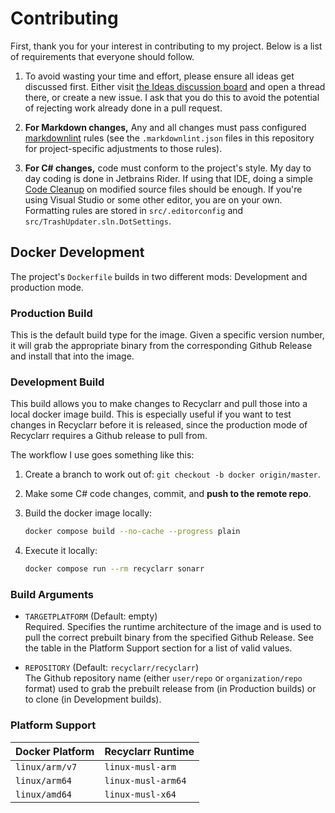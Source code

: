 # Contributing

First, thank you for your interest in contributing to my project. Below is a list of requirements
that everyone should follow.

1. To avoid wasting your time and effort, please ensure all ideas get discussed first. Either visit
   [the Ideas discussion board][ideas] and open a thread there, or create a new issue. I ask that
   you do this to avoid the potential of rejecting work already done in a pull request.

1. **For Markdown changes,** Any and all changes must pass configured [markdownlint] rules (see the
   `.markdownlint.json` files in this repository for project-specific adjustments to those rules).

1. **For C# changes,** code must conform to the project's style. My day to day coding is done in
   Jetbrains Rider. If using that IDE, doing a simple [Code Cleanup] on modified source files should
   be enough. If you're using Visual Studio or some other editor, you are on your own. Formatting
   rules are stored in `src/.editorconfig` and `src/TrashUpdater.sln.DotSettings`.

[ideas]: https://github.com/recyclarr/recyclarr/discussions/categories/ideas
[markdownlint]: https://github.com/DavidAnson/markdownlint
[Code Cleanup]: https://www.jetbrains.com/help/rider/Code_Cleanup__Index.html

## Docker Development

The project's `Dockerfile` builds in two different mods: Development and production mode.

### Production Build

This is the default build type for the image. Given a specific version number, it will grab the
appropriate binary from the corresponding Github Release and install that into the image.

### Development Build

This build allows you to make changes to Recyclarr and pull those into a local docker image build.
This is especially useful if you want to test changes in Recyclarr before it is released, since the
production mode of Recyclarr requires a Github release to pull from.

The workflow I use goes something like this:

1. Create a branch to work out of: `git checkout -b docker origin/master`.
1. Make some C# code changes, commit, and **push to the remote repo**.
1. Build the docker image locally:

   ```sh
   docker compose build --no-cache --progress plain
   ```

1. Execute it locally:

   ```sh
   docker compose run --rm recyclarr sonarr
   ```

### Build Arguments

- `TARGETPLATFORM` (Default: empty)<br>
  Required. Specifies the runtime architecture of the image and is used to pull the correct prebuilt
  binary from the specified Github Release. See the table in the Platform Support section for a list
  of valid values.

- `REPOSITORY` (Default: `recyclarr/recyclarr`)<br>
  The Github repository name (either `user/repo` or `organization/repo` format) used to grab the
  prebuilt release from (in Production builds) or to clone (in Development builds).

### Platform Support

| Docker Platform | Recyclarr Runtime  |
| --------------- | ------------------ |
| `linux/arm/v7`  | `linux-musl-arm`   |
| `linux/arm64`   | `linux-musl-arm64` |
| `linux/amd64`   | `linux-musl-x64`   |
